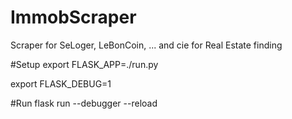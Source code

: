 # ImmobScraper

Scraper for SeLoger, LeBonCoin, ... and cie for Real Estate finding


#Setup
export FLASK_APP=./run.py 

export FLASK_DEBUG=1

#Run
flask run --debugger --reload